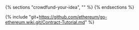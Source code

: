 {% sections "crowdfund-your-idea", "" %}
{% endsections %}

{% include "git+https://github.com/ethereum/go-ethereum.wiki.git/Contract-Tutorial.md" %}